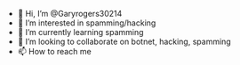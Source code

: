 - 👋 Hi, I’m @Garyrogers30214
- 👀 I’m interested in spamming/hacking 
- 🌱 I’m currently learning spamming 
- 💞️ I’m looking to collaborate on botnet, hacking, spamming 
- 📫 How to reach me 

<!---
Garyrogers30214/Garyrogers30214 is a ✨ special ✨ repository because its `README.md` (this file) appears on your GitHub profile.
You can click the Preview link to take a look at your changes.
--->
